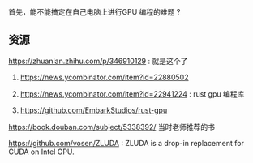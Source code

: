 首先，能不能搞定在自己电脑上进行GPU 编程的难题 ?

## 资源
https://zhuanlan.zhihu.com/p/346910129 : 就是这个了

1. https://news.ycombinator.com/item?id=22880502

2. https://news.ycombinator.com/item?id=22941224 : rust gpu 编程库

3. https://github.com/EmbarkStudios/rust-gpu

https://book.douban.com/subject/5338392/ 当时老师推荐的书

https://github.com/vosen/ZLUDA : ZLUDA is a drop-in replacement for CUDA on Intel GPU.

